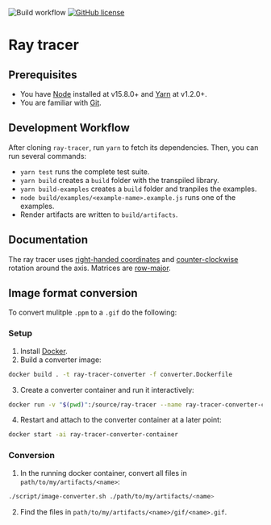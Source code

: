 ![Build workflow](https://github.com/oscarlorentzon/ray-tracer/workflows/Build/badge.svg) [![GitHub license](https://img.shields.io/badge/license-MIT-blue.svg)](https://github.com/oscarlorentzon/ray-tracer/blob/main/LICENSE)

# Ray tracer

## Prerequisites
- You have [Node](https://nodejs.org) installed at v15.8.0+ and [Yarn](https://classic.yarnpkg.com) at v1.2.0+.
- You are familiar with [Git](https://git-scm.com/).

## Development Workflow
After cloning `ray-tracer`, run `yarn` to fetch its dependencies. Then, you can run several commands:

- `yarn test` runs the complete test suite.
- `yarn build` creates a `build` folder with the transpiled library.
- `yarn build-examples` creates a `build` folder and tranpiles the examples.
- `node build/examples/<example-name>.example.js` runs one of the examples.
- Render artifacts are written to `build/artifacts`.

## Documentation
The ray tracer uses [right-handed coordinates](https://en.wikipedia.org/wiki/Right-hand_rule) and [counter-clockwise](https://en.wikipedia.org/wiki/Clockwise) rotation around the axis. Matrices are [row-major](https://en.wikipedia.org/wiki/Row-_and_column-major_order).

## Image format conversion
To convert mulitple `.ppm` to a `.gif` do the following:

### Setup
1. Install [Docker](https://www.docker.com/).
2. Build a converter image:
```bash
docker build . -t ray-tracer-converter -f converter.Dockerfile
```
3. Create a converter container and run it interactively:
```bash
docker run -v "$(pwd)":/source/ray-tracer --name ray-tracer-converter-container -it ray-tracer-converter
```
4. Restart and attach to the converter container at a later point:
```bash
docker start -ai ray-tracer-converter-container
```

### Conversion
1. In the running docker container, convert all files in `path/to/my/artifacts/<name>`:
```bash
./script/image-converter.sh ./path/to/my/artifacts/<name>
```
2. Find the files in `path/to/my/artifacts/<name>/gif/<name>.gif`.
